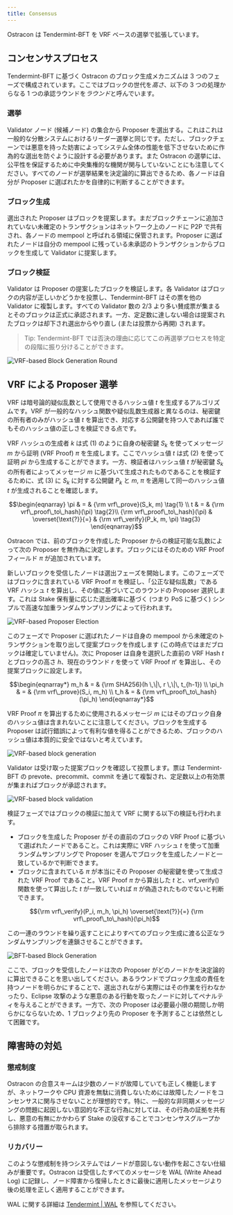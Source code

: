```yaml
---
title: Consensus
---
```


Ostracon は Tendermint-BFT を VRF ベースの選挙で拡張しています。

## コンセンサスプロセス

Tendermint-BFT に基づく Ostracon のブロック生成メカニズムは 3 つのフェーズで構成されています。ここではブロックの世代を*高さ*、以下の 3 つの処理からなる 1 つの承認ラウンドを*ラウンド*と呼んでいます。

### 選挙

Validator ノード (候補ノード) の集合から Proposer を選出する。これはこれは一般的な分散システムにおけるリーダー選挙と同じです。ただし、ブロックチェーンでは悪意を持った妨害によってシステム全体の性能を低下させないために作為的な選出を防ぐように設計する必要があります。また Ostracon の選挙には、公平性を保証するために中央集権的な機関が関与していないことにも注意してください。すべてのノードが選挙結果を決定論的に算出できるため、各ノードは自分が Proposer に選ばれたかを自律的に判断することができます。

### ブロック生成

選出された Proposer はブロックを提案します。まだブロックチェーンに追加されていない未確定のトランザクションはネットワーク上のノードに P2P で共有され、各ノードの mempool と呼ばれる領域に保管されます。Proposer に選ばれたノードは自分の mempool に残っている未承認のトランザクションからブロックを生成して Validator に提案します。

### ブロック検証

Validator は Proposer の提案したブロックを検証します。各 Validator はブロックの内容が正しいかどうかを投票し、Tendermint-BFT はその票を他の Validator に複製します。すべての Validator 数の 2/3 より多い賛成票が集まるとそのブロックは正式に承認されます。一方、定足数に達しない場合は提案されたブロックは却下され選出からやり直し (または投票から再開) されます。

> Tip: Tendermint-BFT では否決の理由に応じてこの再選挙プロセスを特定の段階に振り分けることができます。

![VRF-based Block Generation Round](../static/consensus/vrf_based_round.png)

## VRF による Proposer 選挙

VRF は暗号論的疑似乱数として使用できるハッシュ値 $t$ を生成するアルゴリズムです。VRF が一般的なハッシュ関数や疑似乱数生成器と異なるのは、秘密鍵の所有者のみがハッシュ値 $t$ を算出でき、対応する公開鍵を持つ人であれば誰でもそのハッシュ値の正しさを検証できる点です。

VRF ハッシュの生成者 $k$ は式 (1) のように自身の秘密鍵 $S_k$ を使ってメッセージ $m$ から証明 (VRF Proof) $\pi$ を生成します。ここでハッシュ値 $t$ は式 (2) を使って証明 $pi$ から生成することができます。一方、検証者はハッシュ値 $t$ が秘密鍵 $S_k$ の所有者によってメッセージ $m$ に基づいて生成されたものであることを検証するために、式 (3) に $S_k$ に対する公開鍵 $P_k$ と $m$, $\pi$ を適用して同一のハッシュ値 $t$ が生成されることを確認します。

```math
\begin{eqnarray}
\pi & = & {\rm vrf\_prove}(S_k, m) \tag{1} \\
t & = & {\rm vrf\_proof\_to\_hash}(\pi) \tag{2}\\
{\rm vrf\_proof\_to\_hash}(\pi) & \overset{\text{?}}{=} & {\rm vrf\_verify}(P_k, m, \pi) \tag{3}
\end{eqnarray}
```

Ostracon では、前のブロックを作成した Proposer からの検証可能な乱数によって次の Proposer を無作為に決定します。ブロックにはそのための VRF Proof フィールド $\pi$ が追加されています。

新しいブロックを受信したノードは選出フェーズを開始します。このフェーズではブロックに含まれている VRF Proof $\pi$ を検証し、「公正な疑似乱数」である VRF ハッシュ $t$ を算出し、その値に基づいてこのラウンドの Proposer 選択します。これは Stake 保有量に応じた選出確率に基づく (つまり PoS に基づく) シンプルで高速な加重ランダムサンプリングによって行われます。

![VRF-based Proposer Election](../static/consensus/vrf_election.png)

このフェーズで Proposer に選ばれたノードは自身の mempool から未確定のトランザクションを取り出して提案ブロックを作成します (この時点ではまだブロックは確定していません)。次に Proposer は自身を選択した直前の VRF Hash $t$ とブロックの高さ $h$、現在のラウンド $r$ を使って VRF Proof $\pi'$ を算出し、その提案ブロックに設定します。

```math
\begin{eqnarray*}
m_h & = & {\rm SHA256}(h \,\|\, r \,\|\, t_{h-1}) \\
\pi_h & = & {\rm vrf\_prove}(S_i, m_h) \\
t_h & = & {\rm vrf\_proof\_to\_hash}(\pi_h)
\end{eqnarray*}
```

VRF Proof $\pi$ を算出するために使用されるメッセージ $m$ にはそのブロック自身のハッシュ値は含まれないことに注意してください。ブロックを生成する Proposer は試行錯誤によって有利な値を得ることができるため、ブロックのハッシュ値は本質的に安全ではないと考えています。

![VRF-based block generation](../static/consensus/vrf_block_generation.png)

Validator は受け取った提案ブロックを確認して投票します。票は Tendermint-BFT の prevote、precommit、commit を通じて複製され、定足数以上の有効票が集まればブロックが承認されます。

![VRF-based block validation](../static/consensus/vrf_block_validation.png)

検証フェーズではブロックの検証に加えて VRF に関する以下の検証も行われます。

- ブロックを生成した Proposer がその直前のブロックの VRF Proof に基づいて選ばれたノードであること。これは実際に VRF ハッシュ $t$ を使って加重ランダムサンプリングで Proposer を選んでブロックを生成したノードと一致しているかで判断できます。
- ブロックに含まれている $\pi$ が本当にその Proposer の秘密鍵を使って生成された VRF Proof であること。VRF Proof $\pi$ から算出した $t$ と、vrf_verify() 関数を使って算出した $t$ が一致していれば $\pi$ が偽造されたものでないと判断できます。

```math
{\rm vrf\_verify}(P_i, m_h, \pi_h) \overset{\text{?}}{=} {\rm vrf\_proof\_to\_hash}(\pi_h)
```

この一連のラウンドを繰り返すことによりすべてのブロック生成に渡る公正なランダムサンプリングを連鎖させることができます。

![BFT-based Block Generation](../static/consensus/bft_round.png)

ここで、ブロックを受信したノードは次の Proposer がどのノードかを決定論的に算出できることを思い出してください。あるラウンドでブロック生成の責任を持つノードを明らかにすることで、選出されながら実際にはその作業を行わなかったり、Eclipse 攻撃のような悪意のある行動を取ったノードに対してペナルティを与えることができます。一方で、次の Proposer は必要最小限の期間しか明らかにならないため、1 ブロックより先の Proposer を予測することは依然として困難です。

## 障害時の対処

### 懲戒制度

Ostracon の合意スキームは少数のノードが故障していても正しく機能しますが、ネットワークや CPU 資源を無駄に消費しないためには故障したノードをコンセンサスに関与させないことが理想的です。特に、一般的な非同期メッセージングの問題に起因しない意図的な不正な行為に対しては、その行為の証拠を共有し、悪意の有無にかかわらず Stake の没収することでコンセンサスグループから排除する措置が取られます。

### リカバリー

このような懲戒制を持つシステムではノードが意図しない動作を起こさない仕組みが重要です。Ostracon は受信したすべてのメッセージを WAL (Write Ahead Log) に記録し、ノード障害から復帰したときに最後に適用したメッセージより後の処理を正しく適用することができます。

WAL に関する詳細は [Tendermint | WAL](https://github.com/tendermint/tendermint/blob/v0.34.x/spec/consensus/wal.md) を参照してください。
